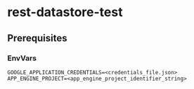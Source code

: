 # rest-datastore-test

## Prerequisites

### EnvVars
```
GOOGLE_APPLICATION_CREDENTIALS=<credentials_file.json>
APP_ENGINE_PROJECT=<app_engine_project_identifier_string>
```
